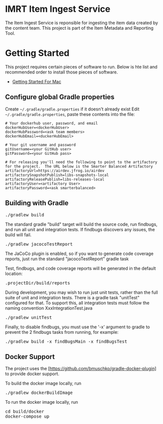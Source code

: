 # IMRT Item Ingest Service

The Item Ingest Service is reponsible for ingesting the item data created by the content team. This project is part of the Item Metadata and Reporting Tool.

# Getting Started

This project requires certain pieces of software to run. Below is hte list and recommended order to install those pieces of software.  

* [Getting Started For Mac](documentation/getting_started_mac.md)


## Configure global Gradle properties

Create `~/.gradle/gradle.properties` if it doesn't already exist
Edit `~/.gradle/gradle.properties`, paste these contents into the file:

```
# Your dockerhub user, password, and email
dockerHubUser=<dockerHubUser>
dockerHubPassword=<ask team members>
dockerHubEmail=<duckerHubEmail>

# Your git username and password
gitUsername=<your GitHub user>
gitPassword=<your GitHub pass>

# For releasing you'll need the following to point to the artifactory for the project.  The URL below is the Smarter Balanced Artifactory
artifactoryUrl=https://airdev.jfrog.io/airdev
artifactorySnapshotPublish=libs-snapshots-local
artifactoryReleasePublish=libs-releases-local
artifactoryUser=<artifactory User>
artifactoryPassword=<ask smarterbalanced>
```

## Building with Gradle
<pre>./gradlew build</pre>
The standard gradle "build" target will build the source code, run findbugs, and run all unit and integration tests.
If findbugs discovers any issues, the build will fail.

<pre>./gradlew jacocoTestReport</pre>
The JaCoCo plugin is enabled, so if you want to generate code coverage reports, just run the standard "jacocoTestReport" gradle task


Test, findbugs, and code coverage reports will be generated in the default location:
<pre>.projectDir/build/reports</pre>

During development, you may wish to run just unit tests, rather than the full suite of unit and integration tests. There is a gradle task "unitTest" configured for that. 
To support this, all integration tests must follow the naming convention XxxIntegrationTest.java
<pre>./gradlew unitTest</pre>

Finally, to disable findbugs, you must use the '-x' argument to gradle to prevent the 2 findbugs tasks from running, for example:

<pre>./gradlew build -x findBugsMain -x findBugsTest</pre>

## Docker Support
The project uses the [https://github.com/bmuschko/gradle-docker-plugin] to provide docker support.

To build the docker image locally, run
<pre>./gradlew dockerBuildImage</pre>

To run the docker image locally, run
<pre>
cd build/docker
docker-compose up
</pre>
